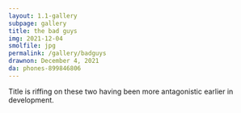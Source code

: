 ```yaml
---
layout: 1.1-gallery
subpage: gallery
title: the bad guys
img: 2021-12-04
smolfile: jpg
permalink: /gallery/badguys
drawnon: December 4, 2021
da: phones-899846806
---
```

Title is riffing on these two having been more antagonistic earlier in development.